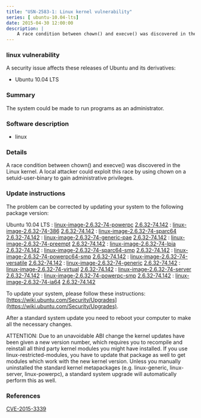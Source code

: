 ```yaml
---
title: "USN-2583-1: Linux kernel vulnerability"
series: [ ubuntu-10.04-lts]
date: 2015-04-30 12:00:00
description: |
    A race condition between chown() and execve() was discovered in the Linux kernel. A local attacker could exploit this race by using chown on a setuid-user-binary to gain administrative privileges. 
--- 
```

 
 


### linux vulnerability

A security issue affects these releases of Ubuntu and its derivatives:

* Ubuntu 10.04 LTS

### Summary

The system could be made to run programs as an administrator. 

### Software description

* linux 

### Details

A race condition between chown() and execve() was discovered in the Linux kernel. A local attacker could exploit this race by using chown on a setuid-user-binary to gain administrative privileges. 

### Update instructions

The problem can be corrected by updating your system to the following package version:

Ubuntu 10.04 LTS
 : [linux-image-2.6.32-74-powerpc](https://launchpad.net/ubuntu/+source/linux) <span> [2.6.32-74.142](https://launchpad.net/ubuntu/+source/linux/2.6.32-74.142) </span> 
 : [linux-image-2.6.32-74-386](https://launchpad.net/ubuntu/+source/linux) <span> [2.6.32-74.142](https://launchpad.net/ubuntu/+source/linux/2.6.32-74.142) </span> 
 : [linux-image-2.6.32-74-sparc64](https://launchpad.net/ubuntu/+source/linux) <span> [2.6.32-74.142](https://launchpad.net/ubuntu/+source/linux/2.6.32-74.142) </span> 
 : [linux-image-2.6.32-74-generic-pae](https://launchpad.net/ubuntu/+source/linux) <span> [2.6.32-74.142](https://launchpad.net/ubuntu/+source/linux/2.6.32-74.142) </span> 
 : [linux-image-2.6.32-74-preempt](https://launchpad.net/ubuntu/+source/linux) <span> [2.6.32-74.142](https://launchpad.net/ubuntu/+source/linux/2.6.32-74.142) </span> 
 : [linux-image-2.6.32-74-lpia](https://launchpad.net/ubuntu/+source/linux) <span> [2.6.32-74.142](https://launchpad.net/ubuntu/+source/linux/2.6.32-74.142) </span> 
 : [linux-image-2.6.32-74-sparc64-smp](https://launchpad.net/ubuntu/+source/linux) <span> [2.6.32-74.142](https://launchpad.net/ubuntu/+source/linux/2.6.32-74.142) </span> 
 : [linux-image-2.6.32-74-powerpc64-smp](https://launchpad.net/ubuntu/+source/linux) <span> [2.6.32-74.142](https://launchpad.net/ubuntu/+source/linux/2.6.32-74.142) </span> 
 : [linux-image-2.6.32-74-versatile](https://launchpad.net/ubuntu/+source/linux) <span> [2.6.32-74.142](https://launchpad.net/ubuntu/+source/linux/2.6.32-74.142) </span> 
 : [linux-image-2.6.32-74-generic](https://launchpad.net/ubuntu/+source/linux) <span> [2.6.32-74.142](https://launchpad.net/ubuntu/+source/linux/2.6.32-74.142) </span> 
 : [linux-image-2.6.32-74-virtual](https://launchpad.net/ubuntu/+source/linux) <span> [2.6.32-74.142](https://launchpad.net/ubuntu/+source/linux/2.6.32-74.142) </span> 
 : [linux-image-2.6.32-74-server](https://launchpad.net/ubuntu/+source/linux) <span> [2.6.32-74.142](https://launchpad.net/ubuntu/+source/linux/2.6.32-74.142) </span> 
 : [linux-image-2.6.32-74-powerpc-smp](https://launchpad.net/ubuntu/+source/linux) <span> [2.6.32-74.142](https://launchpad.net/ubuntu/+source/linux/2.6.32-74.142) </span> 
 : [linux-image-2.6.32-74-ia64](https://launchpad.net/ubuntu/+source/linux) <span> [2.6.32-74.142](https://launchpad.net/ubuntu/+source/linux/2.6.32-74.142) </span> 

To update your system, please follow these instructions: [https://wiki.ubuntu.com/Security/Upgrades](https://wiki.ubuntu.com/Security/Upgrades).

After a standard system update you need to reboot your computer to make all the necessary changes.

ATTENTION: Due to an unavoidable ABI change the kernel updates have been given a new version number, which requires you to recompile and reinstall all third party kernel modules you might have installed. If you use linux-restricted-modules, you have to update that package as well to get modules which work with the new kernel version. Unless you manually uninstalled the standard kernel metapackages (e.g. linux-generic, linux-server, linux-powerpc), a standard system upgrade will automatically perform this as well. 

### References

 
 [CVE-2015-3339](http://people.ubuntu.com/~ubuntu-security/cve/CVE-2015-3339)
 

